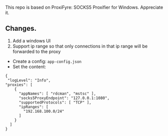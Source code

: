 This repo is based on ProxiFyre: SOCKS5 Proxifier for Windows. Appreciate it.

## Changes.
1. Add a windows UI
2. Support ip range so that only connections in that ip range will be forwarded to the proxy
  * Create a config: `app-config.json`
  * Set the content:
```
{
 "logLevel": "Info",
"proxies": [
    {
      "appNames": [ "rdcman", "mstsc" ],
      "socks5ProxyEndpoint": "127.0.0.1:1080",
      "supportedProtocols": [ "TCP" ],
      "ipRanges": [
        "192.168.100.0/24"
      ]
    }
  ]
}
```
